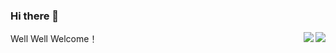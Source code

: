 ### Hi there 👋

<img align="right" src="https://github-readme-stats.vercel.app/api?username=myafer&show_icons=true&theme=cobalt&hide_title=false" />

<img align="right" src="https://github-readme-stats.vercel.app/api/top-langs/?username=myafer&layout=compact"/>

Well Well Welcome！
